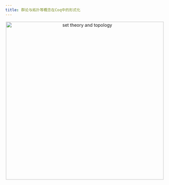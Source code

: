 ```yaml
---
title: 群论与拓扑等概念在Coq中的形式化
---
```

<center>
<img src="../../../assets/img/20210618set-theory-and-topology.jpg" width="500" alt="set theory and topology" >
</center>